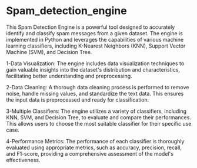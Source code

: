 # Spam_detection_engine
This Spam Detection Engine is a powerful tool designed to accurately identify and classify spam messages from a given dataset. The engine is implemented in Python and leverages the capabilities of various machine learning classifiers, including K-Nearest Neighbors (KNN), Support Vector Machine (SVM), and Decision Tree.



1-Data Visualization: The engine includes data visualization techniques to gain valuable insights into the dataset's distribution and characteristics, facilitating better understanding and preprocessing.

2-Data Cleaning: A thorough data cleaning process is performed to remove noise, handle missing values, and standardize the text data. This ensures the input data is preprocessed and ready for classification.

3-Multiple Classifiers: The engine utilizes a variety of classifiers, including KNN, SVM, and Decision Tree, to evaluate and compare their performances. This allows users to choose the most suitable classifier for their specific use case.

4-Performance Metrics: The performance of each classifier is thoroughly evaluated using appropriate metrics, such as accuracy, precision, recall, and F1-score, providing a comprehensive assessment of the model's effectiveness.

